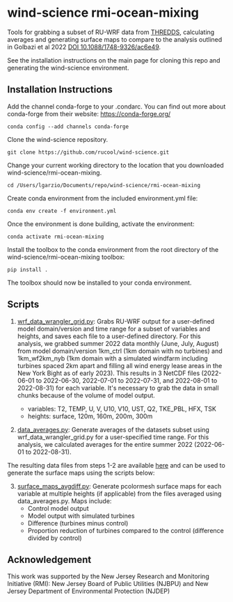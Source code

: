 # wind-science rmi-ocean-mixing
Tools for grabbing a subset of RU-WRF data from [THREDDS](https://tds.marine.rutgers.edu/thredds/catalog/cool/ruwrf/catalog.html), calculating averages and generating surface maps to compare to the analysis outlined in Golbazi et al 2022 [DOI 10.1088/1748-9326/ac6e49](https://iopscience.iop.org/article/10.1088/1748-9326/ac6e49/meta).

See the installation instructions on the main page for cloning this repo and generating the wind-science environment.

## Installation Instructions
Add the channel conda-forge to your .condarc. You can find out more about conda-forge from their website: https://conda-forge.org/

`conda config --add channels conda-forge`

Clone the wind-science repository.

`git clone https://github.com/rucool/wind-science.git`

Change your current working directory to the location that you downloaded wind-science/rmi-ocean-mixing. 

`cd /Users/lgarzio/Documents/repo/wind-science/rmi-ocean-mixing`

Create conda environment from the included environment.yml file:

`conda env create -f environment.yml`

Once the environment is done building, activate the environment:

`conda activate rmi-ocean-mixing`

Install the toolbox to the conda environment from the root directory of the wind-science/rmi-ocean-mixing toolbox:

`pip install .`

The toolbox should now be installed to your conda environment.


## Scripts

1. [wrf_data_wrangler_grid.py](https://github.com/rucool/wind-science/blob/master/rmi-ocean-mixing/wrf_data_wrangler_grid.py): Grabs RU-WRF output for a user-defined model domain/version and time range for a subset of variables and heights, and saves each file to a user-defined directory. For this analysis, we grabbed summer 2022 data monthly (June, July, August) from model domain/version 1km_ctrl (1km domain with no turbines) and 1km\_wf2km\_nyb (1km domain with a simulated windfarm including turbines spaced 2km apart and filling all wind energy lease areas in the New York Bight as of early 2023). This results in 3 NetCDF files (2022-06-01 to 2022-06-30, 2022-07-01 to 2022-07-31, and 2022-08-01 to 2022-08-31) for each variable. It's necessary to grab the data in small chunks because of the volume of model output.
	- variables: T2, TEMP, U, V, U10, V10, UST, Q2, TKE_PBL, HFX, TSK
	- heights: surface, 120m, 160m, 200m, 300m
	
2. [data_averages.py](https://github.com/rucool/wind-science/blob/master/rmi-ocean-mixing/data_averages.py): Generate averages of the datasets subset using wrf\_data\_wrangler_grid.py for a user-specified time range. For this analysis, we calculated averages for the entire summer 2022 (2022-06-01 to 2022-08-31).

The resulting data files from steps 1-2 are available [here](https://marine.rutgers.edu/~lgarzio/rmi_ocean_mixing/) and can be used to generate the surface maps using the scripts below:

3. [surface\_maps_avgdiff.py](https://github.com/rucool/wind-science/blob/master/rmi-ocean-mixing/surface_maps_avgdiff.py): Generate pcolormesh surface maps for each variable at multiple heights (if applicable) from the files averaged using data_averages.py. Maps include:
	- Control model output
	- Model output with simulated turbines
	- Difference (turbines minus control)
	- Proportion reduction of turbines compared to the control (difference divided by control)

## Acknowledgement
This work was supported by the New Jersey Research and Monitoring Initiative (RMI): New Jersey Board of Public Utilities (NJBPU) and New Jersey Department of Environmental Protection (NJDEP)
